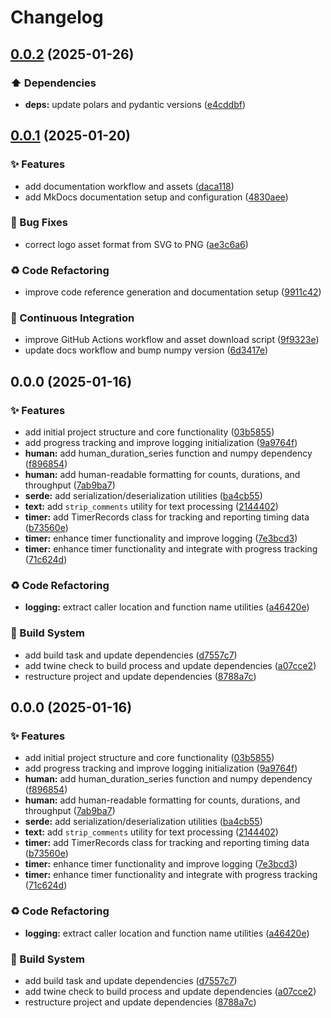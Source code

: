 # Changelog

## [0.0.2](https://github.com/liblaf/grapes/compare/v0.0.1...v0.0.2) (2025-01-26)


### ⬆️ Dependencies

* **deps:** update polars and pydantic versions ([e4cddbf](https://github.com/liblaf/grapes/commit/e4cddbf5e4d96660bc06191e225e615381e55f17))

## [0.0.1](https://github.com/liblaf/grapes/compare/v0.0.0...v0.0.1) (2025-01-20)


### ✨ Features

* add documentation workflow and assets ([daca118](https://github.com/liblaf/grapes/commit/daca1183a8f7685a35be4a61ce3d8833f7f6c593))
* add MkDocs documentation setup and configuration ([4830aee](https://github.com/liblaf/grapes/commit/4830aee1fbedc0c1321597bbeb1fc6ba56828aee))


### 🐛 Bug Fixes

* correct logo asset format from SVG to PNG ([ae3c6a6](https://github.com/liblaf/grapes/commit/ae3c6a6b55bc00f9ab0c706cfde7d5893d51ebad))


### ♻ Code Refactoring

* improve code reference generation and documentation setup ([9911c42](https://github.com/liblaf/grapes/commit/9911c4229e79b0228505a6bb0af255c063e5a187))


### 🔧 Continuous Integration

* improve GitHub Actions workflow and asset download script ([9f9323e](https://github.com/liblaf/grapes/commit/9f9323e97353f3af04a0121a0baf51b6ce213da0))
* update docs workflow and bump numpy version ([6d3417e](https://github.com/liblaf/grapes/commit/6d3417ea9a5152e6015c7b0542095cf7e5d7a202))

## 0.0.0 (2025-01-16)


### ✨ Features

* add initial project structure and core functionality ([03b5855](https://github.com/liblaf/grapes/commit/03b5855a860f269a10ebc471206979230fba5a13))
* add progress tracking and improve logging initialization ([9a9764f](https://github.com/liblaf/grapes/commit/9a9764f1a15d3dd98db0615d1d9dd8723d65bd1b))
* **human:** add human_duration_series function and numpy dependency ([f896854](https://github.com/liblaf/grapes/commit/f89685440683d5ff49fca0bb04a93cde66411381))
* **human:** add human-readable formatting for counts, durations, and throughput ([7ab9ba7](https://github.com/liblaf/grapes/commit/7ab9ba7c0ca089f187cf32f5e8b82be43961fcfe))
* **serde:** add serialization/deserialization utilities ([ba4cb55](https://github.com/liblaf/grapes/commit/ba4cb5506ff89af6859b635c84eae6b9a0bc61ea))
* **text:** add `strip_comments` utility for text processing ([2144402](https://github.com/liblaf/grapes/commit/2144402c77b7a264e6ed1fbb2c3324b9c02b07a2))
* **timer:** add TimerRecords class for tracking and reporting timing data ([b73560e](https://github.com/liblaf/grapes/commit/b73560e6922eb38f82214932a248ebb4c2c47edb))
* **timer:** enhance timer functionality and improve logging ([7e3bcd3](https://github.com/liblaf/grapes/commit/7e3bcd312bbe657c9faa1184a5d578e5ef1a064f))
* **timer:** enhance timer functionality and integrate with progress tracking ([71c624d](https://github.com/liblaf/grapes/commit/71c624df066e54372251938b595dd1a4fcaa6dee))


### ♻ Code Refactoring

* **logging:** extract caller location and function name utilities ([a46420e](https://github.com/liblaf/grapes/commit/a46420e8c075282c1fd6577e42f65d92968080b2))


### 👷 Build System

* add build task and update dependencies ([d7557c7](https://github.com/liblaf/grapes/commit/d7557c73178492bde5e51270a8a0b3756ed82d6d))
* add twine check to build process and update dependencies ([a07cce2](https://github.com/liblaf/grapes/commit/a07cce284b00e7ad178dc53cdf300636164d3c1a))
* restructure project and update dependencies ([8788a7c](https://github.com/liblaf/grapes/commit/8788a7c99b02aac2bcd6183c2bd7484a58fdf4b2))

## 0.0.0 (2025-01-16)


### ✨ Features

* add initial project structure and core functionality ([03b5855](https://github.com/liblaf/grapes/commit/03b5855a860f269a10ebc471206979230fba5a13))
* add progress tracking and improve logging initialization ([9a9764f](https://github.com/liblaf/grapes/commit/9a9764f1a15d3dd98db0615d1d9dd8723d65bd1b))
* **human:** add human_duration_series function and numpy dependency ([f896854](https://github.com/liblaf/grapes/commit/f89685440683d5ff49fca0bb04a93cde66411381))
* **human:** add human-readable formatting for counts, durations, and throughput ([7ab9ba7](https://github.com/liblaf/grapes/commit/7ab9ba7c0ca089f187cf32f5e8b82be43961fcfe))
* **serde:** add serialization/deserialization utilities ([ba4cb55](https://github.com/liblaf/grapes/commit/ba4cb5506ff89af6859b635c84eae6b9a0bc61ea))
* **text:** add `strip_comments` utility for text processing ([2144402](https://github.com/liblaf/grapes/commit/2144402c77b7a264e6ed1fbb2c3324b9c02b07a2))
* **timer:** add TimerRecords class for tracking and reporting timing data ([b73560e](https://github.com/liblaf/grapes/commit/b73560e6922eb38f82214932a248ebb4c2c47edb))
* **timer:** enhance timer functionality and improve logging ([7e3bcd3](https://github.com/liblaf/grapes/commit/7e3bcd312bbe657c9faa1184a5d578e5ef1a064f))
* **timer:** enhance timer functionality and integrate with progress tracking ([71c624d](https://github.com/liblaf/grapes/commit/71c624df066e54372251938b595dd1a4fcaa6dee))


### ♻ Code Refactoring

* **logging:** extract caller location and function name utilities ([a46420e](https://github.com/liblaf/grapes/commit/a46420e8c075282c1fd6577e42f65d92968080b2))


### 👷 Build System

* add build task and update dependencies ([d7557c7](https://github.com/liblaf/grapes/commit/d7557c73178492bde5e51270a8a0b3756ed82d6d))
* add twine check to build process and update dependencies ([a07cce2](https://github.com/liblaf/grapes/commit/a07cce284b00e7ad178dc53cdf300636164d3c1a))
* restructure project and update dependencies ([8788a7c](https://github.com/liblaf/grapes/commit/8788a7c99b02aac2bcd6183c2bd7484a58fdf4b2))
